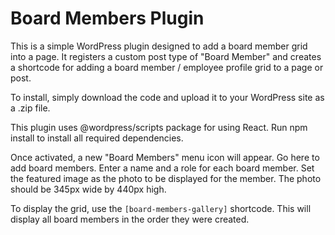# Board Members Plugin

This is a simple WordPress plugin designed to add a board member grid into a page.  It registers a custom post type of "Board Member" and creates a shortcode for adding a board member / employee profile grid to a page or post.

To install, simply download the code and upload it to your WordPress site as a .zip file.

This plugin uses @wordpress/scripts package for using React.  Run npm install to install all required dependencies.

Once activated, a new "Board Members" menu icon will appear.  Go here to add board members.  Enter a name and a role for each board member.  Set the featured image as the photo to be displayed for the member.  The photo should be 345px wide by 440px high.

To display the grid, use the <code>[board-members-gallery]</code> shortcode.  This will display all board members in the order they were created.

